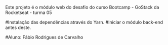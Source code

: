 Este projeto é o módulo web do desafio do curso Bootcamp - GoStack da Rocketseat - turma 05

#Instalação das dependências através do Yarn.
#Iniciar o módulo back-end antes deste.

#Aluno: Fábio Rodrigues de Carvalho
